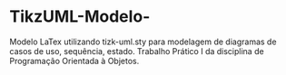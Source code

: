 # TikzUML-Modelo-
Modelo LaTex utilizando tizk-uml.sty para modelagem de diagramas de casos de uso, sequência, estado. Trabalho Prático I da disciplina de Programação Orientada à Objetos.
